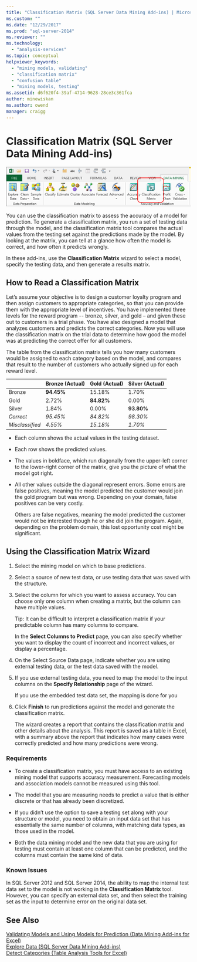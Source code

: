 ```yaml
---
title: "Classification Matrix (SQL Server Data Mining Add-ins) | Microsoft Docs"
ms.custom: ""
ms.date: "12/29/2017"
ms.prod: "sql-server-2014"
ms.reviewer: ""
ms.technology: 
  - "analysis-services"
ms.topic: conceptual
helpviewer_keywords: 
  - "mining models, validating"
  - "classification matrix"
  - "confusion table"
  - "mining models, testing"
ms.assetid: d6f620f4-39af-4714-9628-28ce3c361fca
author: minewiskan
ms.author: owend
manager: craigg
---
```

# Classification Matrix (SQL Server Data Mining Add-ins)
  ![Classification Matrix button, Data Mining ribbon](media/dmc-cmatrix.gif "Classification Matrix button, Data Mining ribbon")  
  
 You can use the classification matrix to assess the accuracy of a model for prediction. To generate a classification matrix, you run a set of testing data through the model, and the classification matrix tool compares the actual values from the testing set against the predictions made by the model. By looking at the matrix, you can tell at a glance how often the model is correct, and how often it predicts wrongly.  
  
 In these add-ins, use the **Classification Matrix** wizard to select a model, specify the testing data, and then generate a results matrix.  
  
## How to Read a Classification Matrix  
 Let’s assume your objective is to design a customer loyalty program and then assign customers to appropriate categories, so that you can provide them with the appropriate level of incentives. You have implemented three levels for the reward program -- bronze, silver, and gold – and given these out to customers in a trial phase. You have also designed a model that analyzes customers and predicts the correct categories. Now you will use the classification matrix on the trial data to determine how good the model was at predicting the correct offer for all customers.  
  
 The table from the classification matrix tells you how many customers would be assigned to each category based on the model, and compares that result to the number of customers who actually signed up for each reward level.  
  
||Bronze (Actual)|Gold (Actual)|Silver (Actual)|  
|-|-----------------------|---------------------|-----------------------|  
|Bronze|**94.45%**|15.18%|1.70%|  
|Gold|2.72%|**84.82%**|0.00%|  
|Silver|1.84%|0.00%|**93.80%**|  
|*Correct*|*95.45%*|*84.82%*|*98.30%*|  
|*Misclassified*|*4.55%*|*15.18%*|*1.70%*|  
  
-   Each column shows the actual values in the testing dataset.  
  
-   Each row shows the predicted values.  
  
-   The values in boldface, which run diagonally from the upper-left corner to the lower-right corner of the matrix, give you the picture of what the model got right.  
  
-   All other values outside the diagonal represent errors. Some errors are false positives, meaning the model predicted the customer would join the gold program but was wrong.  Depending on your domain, false positives can be very costly.  
  
     Others are false negatives, meaning the model predicted the customer would not be interested though he or she did join the program. Again, depending on the problem domain, this lost opportunity cost might be significant.  
  
## Using the Classification Matrix Wizard  
  
1.  Select the mining model on which to base predictions.  
  
2.  Select a source of new test data, or use testing data that was saved with the structure.  
  
3.  Select the column for which you want to assess accuracy. You can choose only one column when creating a matrix, but the column can have multiple values.  
  
     Tip: It can be difficult to interpret a classification matrix if your predictable column has many columns to compare.  
  
     In the **Select Columns to Predict** page, you can also specify whether you want to display the count of incorrect and incorrect values, or display a percentage.  
  
4.  On the Select Source Data page, indicate whether you are using external testing data, or the test data saved with the model.  
  
5.  If you use external testing data, you need to map the model to the input columns on the **Specify Relationship** page of the wizard.  
  
     If you use the embedded test data set, the mapping is done for you  
  
6.  Click **Finish** to run predictions against the model and generate the classification matrix.  
  
     The wizard creates a report that contains the classification matrix and other details about the analysis. This report is saved as a table in Excel, with a summary above the report that indicates how many cases were correctly predicted and how many predictions were wrong.  
  
### Requirements  
  
-   To create a classification matrix, you must have access to an existing mining model that supports accuracy measurement. Forecasting models and association models cannot be measured using this tool.  
  
-   The model that you are measuring needs to predict a value that is either discrete or that has already been discretized.  
  
-   If you didn’t use the option to save a testing set along with your structure or model, you need to obtain an input data set that has essentially the same number of columns, with matching data types, as those used in the model.  
  
-   Both the data mining model and the new data that you are using for testing must contain at least one column that can be predicted, and the columns must contain the same kind of data.  
  
### Known Issues  
 In SQL Server 2012 and SQL Server 2014, the ability to map the internal test data set to the model is not working in the **Classification Matrix** tool. However, you can specify an external data set, and then select the training set as the input to determine error on the original data set.  
  
## See Also  
 [Validating Models and Using Models for Prediction &#40;Data Mining Add-ins for Excel&#41;](validating-models-and-using-models-for-prediction-data-mining-add-ins-for-excel.md)   
 [Explore Data &#40;SQL Server Data Mining Add-ins&#41;](explore-data-sql-server-data-mining-add-ins.md)   
 [Detect Categories &#40;Table Analysis Tools for Excel&#41;](detect-categories-table-analysis-tools-for-excel.md)  
  
  
